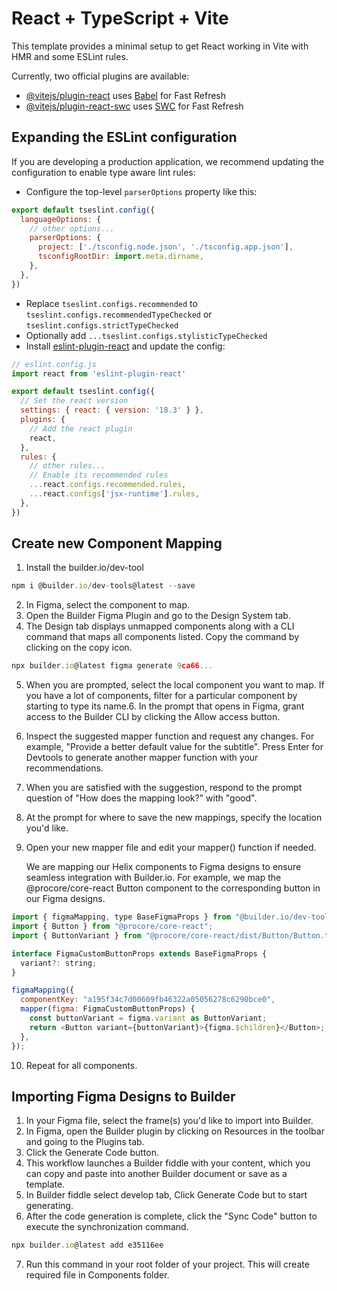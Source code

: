 # React + TypeScript + Vite

This template provides a minimal setup to get React working in Vite with HMR and some ESLint rules.

Currently, two official plugins are available:

- [@vitejs/plugin-react](https://github.com/vitejs/vite-plugin-react/blob/main/packages/plugin-react/README.md) uses [Babel](https://babeljs.io/) for Fast Refresh
- [@vitejs/plugin-react-swc](https://github.com/vitejs/vite-plugin-react-swc) uses [SWC](https://swc.rs/) for Fast Refresh

## Expanding the ESLint configuration

If you are developing a production application, we recommend updating the configuration to enable type aware lint rules:

- Configure the top-level `parserOptions` property like this:

```js
export default tseslint.config({
  languageOptions: {
    // other options...
    parserOptions: {
      project: ['./tsconfig.node.json', './tsconfig.app.json'],
      tsconfigRootDir: import.meta.dirname,
    },
  },
})
```

- Replace `tseslint.configs.recommended` to `tseslint.configs.recommendedTypeChecked` or `tseslint.configs.strictTypeChecked`
- Optionally add `...tseslint.configs.stylisticTypeChecked`
- Install [eslint-plugin-react](https://github.com/jsx-eslint/eslint-plugin-react) and update the config:

```js
// eslint.config.js
import react from 'eslint-plugin-react'

export default tseslint.config({
  // Set the react version
  settings: { react: { version: '18.3' } },
  plugins: {
    // Add the react plugin
    react,
  },
  rules: {
    // other rules...
    // Enable its recommended rules
    ...react.configs.recommended.rules,
    ...react.configs['jsx-runtime'].rules,
  },
})
```

## Create new Component Mapping
1. Install the builder.io/dev-tool
```js
npm i @builder.io/dev-tools@latest --save
```
2. In Figma, select the component to map.
3. Open the Builder Figma Plugin and go to the Design System tab.
4. The Design tab displays unmapped components along with a CLI command that maps all components listed. Copy the command by clicking on the copy icon.
```js
npx builder.io@latest figma generate 9ca66...
```
5. When you are prompted, select the local component you want to map. If you have a lot of components, filter for a particular component by starting to type its name.6. In the prompt that opens in Figma, grant access to the Builder CLI by clicking the Allow access button.
6. Inspect the suggested mapper function and request any changes. For example, "Provide a better default value for the subtitle". Press Enter for Devtools to generate another mapper function with your recommendations.
7.  When you are satisfied with the suggestion, respond to the prompt question of "How does the mapping look?" with "good".
8.  At the prompt for where to save the new mappings, specify the location you'd like.
9.  Open your new mapper file and edit your mapper() function if needed.
    
    We are mapping our Helix components to Figma designs to ensure seamless integration with Builder.io. For example, we map the @procore/core-react Button component to the corresponding button in our Figma designs. 
```js
import { figmaMapping, type BaseFigmaProps } from "@builder.io/dev-tools/figma";
import { Button } from "@procore/core-react";
import { ButtonVariant } from "@procore/core-react/dist/Button/Button.types";

interface FigmaCustomButtonProps extends BaseFigmaProps {
  variant?: string;
}

figmaMapping({
  componentKey: "a195f34c7d00609fb46322a05056278c6290bce0",
  mapper(figma: FigmaCustomButtonProps) {
    const buttonVariant = figma.variant as ButtonVariant;
    return <Button variant={buttonVariant}>{figma.$children}</Button>;
  },
});
```
10.  Repeat for all components.


## Importing Figma Designs to Builder
1. In your Figma file, select the frame(s) you'd like to import into Builder.
2. In Figma, open the Builder plugin by clicking on Resources in the toolbar and going to the Plugins tab.
3. Click the Generate Code button.
4. This workflow launches a Builder fiddle with your content, which you can copy and paste into another Builder document or save as a template.
5. In Builder fiddle select develop tab, Click Generate Code but to start generating.
6. After the code generation is complete, click the "Sync Code" button to execute the synchronization command.
  ```js
  npx builder.io@latest add e35116ee
  ```
7. Run this command in your root folder of your project. This will create required file in Components folder.


